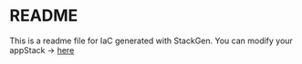 # README
This is a readme file for IaC generated with StackGen.
You can modify your appStack -> [here](http://main.dev.stackgen.com/appstacks/c3f4b245-97b0-46fb-8925-4ed8220c7d5b)
